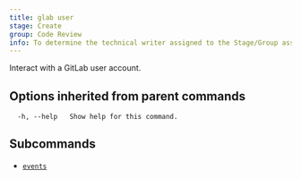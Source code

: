 ```yaml
---
title: glab user
stage: Create
group: Code Review
info: To determine the technical writer assigned to the Stage/Group associated with this page, see https://about.gitlab.com/handbook/product/ux/technical-writing/#assignments
---
```


<!--
This documentation is auto generated by a script.
Please do not edit this file directly. Run `make gen-docs` instead.
-->

Interact with a GitLab user account.

## Options inherited from parent commands

```plaintext
  -h, --help   Show help for this command.
```

## Subcommands

- [`events`](events.md)
